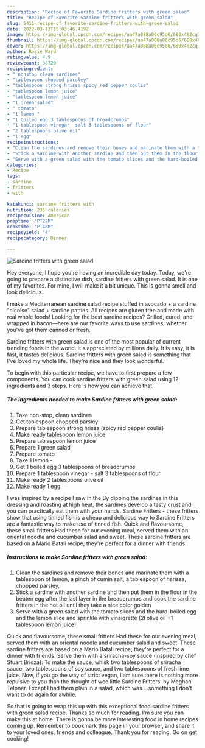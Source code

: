 ```yaml
---
description: "Recipe of Favorite Sardine fritters with green salad"
title: "Recipe of Favorite Sardine fritters with green salad"
slug: 5411-recipe-of-favorite-sardine-fritters-with-green-salad
date: 2022-03-13T15:03:46.419Z
image: https://img-global.cpcdn.com/recipes/aa47a088a06c95d6/680x482cq70/sardine-fritters-with-green-salad-recipe-main-photo.jpg
thumbnail: https://img-global.cpcdn.com/recipes/aa47a088a06c95d6/680x482cq70/sardine-fritters-with-green-salad-recipe-main-photo.jpg
cover: https://img-global.cpcdn.com/recipes/aa47a088a06c95d6/680x482cq70/sardine-fritters-with-green-salad-recipe-main-photo.jpg
author: Rosie Ward
ratingvalue: 4.9
reviewcount: 38729
recipeingredient:
- " nonstop clean sardines"
- "tablespoon chopped parsley"
- "tablespoon strong hrissa spicy red pepper coulis"
- "tablespoon lemon juice"
- "tablespoon lemon juice"
- "1 green salad"
- " tomato"
- "1 lemon "
- "1 boiled egg 3 tablespoons of breadcrumbs"
- "1 tablespoon vinegar  salt 3 tablespoons of flour"
- "2 tablespoons olive oil"
- "1 egg"
recipeinstructions:
- "Clean the sardines and remove their bones and marinate them with a tablespoon of lemon, a pinch of cumin salt, a tablespoon of harissa, chopped parsley,"
- "Stick a sardine with another sardine and then put them in the flour in the beaten egg after the last layer in the breadcrumbs and cook the sardine fritters in the hot oil until they take a nice color golden"
- "Serve with a green salad with the tomato slices and the hard-boiled egg and the lemon slice and sprinkle with vinaigrette (2l olive oil +1 tablespoon lemon juice)"
categories:
- Recipe
tags:
- sardine
- fritters
- with

katakunci: sardine fritters with 
nutrition: 235 calories
recipecuisine: American
preptime: "PT22M"
cooktime: "PT48M"
recipeyield: "4"
recipecategory: Dinner

---
```



![Sardine fritters with green salad](https://img-global.cpcdn.com/recipes/aa47a088a06c95d6/680x482cq70/sardine-fritters-with-green-salad-recipe-main-photo.jpg)

Hey everyone, I hope you're having an incredible day today. Today, we're going to prepare a distinctive dish, sardine fritters with green salad. It is one of my favorites. For mine, I will make it a bit unique. This is gonna smell and look delicious.

I make a Mediterranean sardine salad recipe stuffed in avocado + a sardine &#34;nicoise&#34; salad + sardine patties. All recipes are gluten free and made with real whole foods! Looking for the best sardine recipes? Grilled, cured, and wrapped in bacon—here are our favorite ways to use sardines, whether you&#39;ve got them canned or fresh.

Sardine fritters with green salad is one of the most popular of current trending foods in the world. It's appreciated by millions daily. It is easy, it is fast, it tastes delicious. Sardine fritters with green salad is something that I've loved my whole life. They're nice and they look wonderful.


To begin with this particular recipe, we have to first prepare a few components. You can cook sardine fritters with green salad using 12 ingredients and 3 steps. Here is how you can achieve that.

<!--inarticleads1-->

##### The ingredients needed to make Sardine fritters with green salad:

1. Take  non-stop, clean sardines
1. Get tablespoon chopped parsley
1. Prepare tablespoon strong hrissa (spicy red pepper coulis)
1. Make ready tablespoon lemon juice
1. Prepare tablespoon lemon juice
1. Prepare 1 green salad
1. Prepare  tomato
1. Take 1 lemon -
1. Get 1 boiled egg 3 tablespoons of breadcrumbs
1. Prepare 1 tablespoon vinegar - salt 3 tablespoons of flour
1. Make ready 2 tablespoons olive oil
1. Make ready 1 egg


I was inspired by a recipe I saw in the By dipping the sardines in this dressing and roasting at high heat, the sardines develop a tasty crust and you can practically eat them with your hands. Sardine Fritters - these fritters show that using tinned fish is a cheap and delicious way to Sardine Fritters are a fantastic way to make use of tinned fish. Quick and flavoursome, these small fritters Had these for our evening meal, served them with an oriental noodle and cucumber salad and sweet. These sardine fritters are based on a Mario Batali recipe; they&#39;re perfect for a dinner with friends. 

<!--inarticleads2-->

##### Instructions to make Sardine fritters with green salad:

1. Clean the sardines and remove their bones and marinate them with a tablespoon of lemon, a pinch of cumin salt, a tablespoon of harissa, chopped parsley,
1. Stick a sardine with another sardine and then put them in the flour in the beaten egg after the last layer in the breadcrumbs and cook the sardine fritters in the hot oil until they take a nice color golden
1. Serve with a green salad with the tomato slices and the hard-boiled egg and the lemon slice and sprinkle with vinaigrette (2l olive oil +1 tablespoon lemon juice)


Quick and flavoursome, these small fritters Had these for our evening meal, served them with an oriental noodle and cucumber salad and sweet. These sardine fritters are based on a Mario Batali recipe; they&#39;re perfect for a dinner with friends. Serve them with a sriracha-soy sauce (inspired by chef Stuart Brioza): To make the sauce, whisk two tablespoons of sriracha sauce, two tablespoons of soy sauce, and two tablespoons of fresh lime juice. Now, if you go the way of strict vegan, I am sure there is nothing more repulsive to you than the thought of wee little Sardine Fritters. by Meghan Telpner. Except I had them plain in a salad, which was….something I don&#39;t want to do again for awhile. 

So that is going to wrap this up with this exceptional food sardine fritters with green salad recipe. Thanks so much for reading. I'm sure you can make this at home. There is gonna be more interesting food in home recipes coming up. Remember to bookmark this page in your browser, and share it to your loved ones, friends and colleague. Thank you for reading. Go on get cooking!
